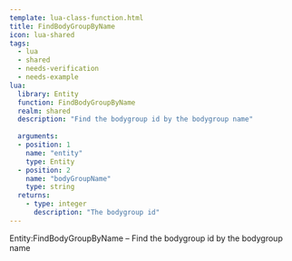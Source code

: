 ```yaml
---
template: lua-class-function.html
title: FindBodyGroupByName
icon: lua-shared
tags:
  - lua
  - shared
  - needs-verification
  - needs-example
lua:
  library: Entity
  function: FindBodyGroupByName
  realm: shared
  description: "Find the bodygroup id by the bodygroup name"
  
  arguments:
  - position: 1
    name: "entity"
    type: Entity
  - position: 2
    name: "bodyGroupName"
    type: string
  returns:
    - type: integer
      description: "The bodygroup id"
---
```


<div class="lua__search__keywords">
Entity:FindBodyGroupByName &#x2013; Find the bodygroup id by the bodygroup name
</div>
